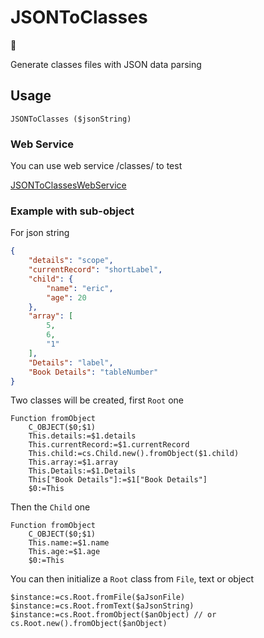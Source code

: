 ﻿# JSONToClasses

🚧

Generate classes files with JSON data parsing


## Usage

```4d
JSONToClasses ($jsonString)
```

### Web Service

You can use web service /classes/ to test

[JSONToClassesWebService](JSonToClassesWebService.md)

### Example with sub-object

For json string
```json
{
	"details": "scope",
	"currentRecord": "shortLabel",
	"child": {
		"name": "eric",
		"age": 20
	},
	"array": [
		5,
		6,
		"1"
	],
	"Details": "label",
	"Book Details": "tableNumber"
}
```

Two classes will be created, first `Root` one

```4d
Function fromObject
	C_OBJECT($0;$1)
	This.details:=$1.details
	This.currentRecord:=$1.currentRecord
	This.child:=cs.Child.new().fromObject($1.child)
	This.array:=$1.array
	This.Details:=$1.Details
	This["Book Details"]:=$1["Book Details"]
	$0:=This
```

Then the `Child` one
```4d
Function fromObject
	C_OBJECT($0;$1)
	This.name:=$1.name
	This.age:=$1.age
	$0:=This
```

You can then initialize a `Root` class from `File`, text or object
	
```4d
$instance:=cs.Root.fromFile($aJsonFile)
$instance:=cs.Root.fromText($aJsonString)
$instance:=cs.Root.fromObject($anObject) // or cs.Root.new().fromObject($anObject)
```
	
	


